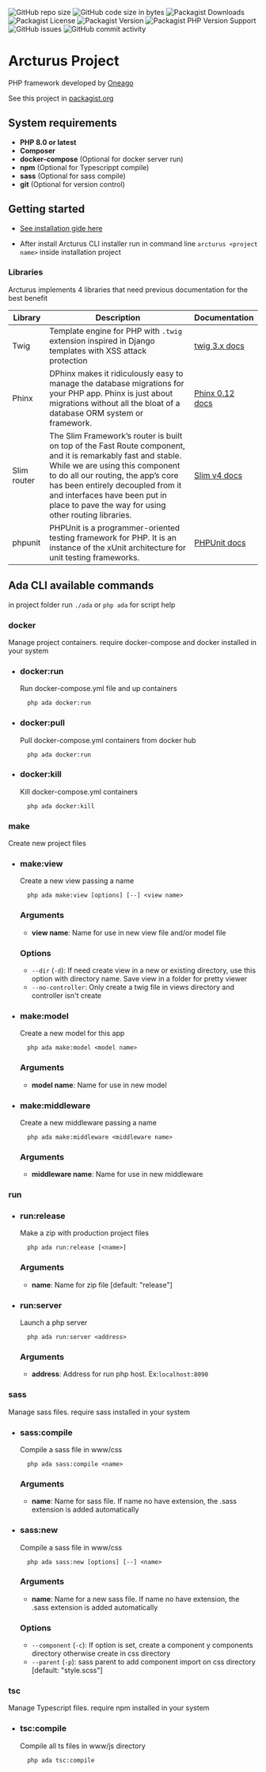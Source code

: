 ![GitHub repo size](https://img.shields.io/github/repo-size/Oneago/arcturus-project)
![GitHub code size in bytes](https://img.shields.io/github/languages/code-size/ONEAGO/arcturus-project)
![Packagist Downloads](https://img.shields.io/packagist/dt/Oneago/arcturus-project)
![Packagist License](https://img.shields.io/packagist/l/Oneago/arcturus-project)
![Packagist Version](https://img.shields.io/packagist/v/Oneago/arcturus-project)
![Packagist PHP Version Support](https://img.shields.io/packagist/php-v/Oneago/arcturus-project)
![GitHub issues](https://img.shields.io/github/issues/Oneago/arcturus-project)
![GitHub commit activity](https://img.shields.io/github/commit-activity/m/Oneago/arcturus-project)

# Arcturus Project

PHP framework developed by [Oneago](https://www.oneago.com)

See this project in [packagist.org](https://packagist.org/packages/oneago/arcturus-project)

## System requirements

- **PHP 8.0 or latest**
- **Composer**
- **docker-compose** (Optional for docker server run)
- **npm** (Optional for Typescrippt compile)
- **sass** (Optional for sass compile)
- **git** (Optional for version control)

## Getting started

- [See installation gide here](https://github.com/Oneago/arcturus-installer/blob/main/README.md)

- After install Arcturus CLI installer run in command line `arcturus <project name>` inside installation project

### Libraries

Arcturus implements 4 libraries that need previous documentation for the best benefit

|  Library    | Description | Documentation |
|-------------|-------------|---------------|
| Twig        | Template engine for PHP with `.twig` extension inspired in Django templates with XSS attack protection | [twig 3.x docs](https://twig.symfony.com/doc/3.x/)
| Phinx       | DPhinx makes it ridiculously easy to manage the database migrations for your PHP app. Phinx is just about migrations without all the bloat of a database ORM system or framework. | [Phinx 0.12 docs](https://book.cakephp.org/phinx/0/en/index.html)
| Slim router | The Slim Framework’s router is built on top of the Fast Route component, and it is remarkably fast and stable. While we are using this component to do all our routing, the app’s core has been entirely decoupled from it and interfaces have been put in place to pave the way for using other routing libraries. | [Slim v4 docs](https://www.slimframework.com/docs/v4/)
| phpunit     | PHPUnit is a programmer-oriented testing framework for PHP. It is an instance of the xUnit architecture for unit testing frameworks. | [PHPUnit docs](https://phpunit.de/documentation.html)

## Ada CLI available commands

in project folder run `./ada` or `php ada` for script help

### docker

Manage project containers. require docker-compose and docker installed in your system

- ### docker:run
  Run docker-compose.yml file and up containers

        php ada docker:run

- ### docker:pull
  Pull docker-compose.yml containers from docker hub

        php ada docker:run  

- ### docker:kill
  Kill docker-compose.yml containers

        php ada docker:kill

### make

Create new project files

- ### make:view
  Create a new view passing a name

        php ada make:view [options] [--] <view name>

  ### Arguments
    - **view name**: Name for use in new view file and/or model file

  ### Options
    - `--dir` (`-d`): If need create view in a new or existing directory, use this option with directory name. Save view
      in a folder for pretty viewer
    - `--no-controller`: Only create a twig file in views directory and controller isn't create

- ### make:model
  Create a new model for this app

        php ada make:model <model name>  

  ### Arguments
    - **model name**: Name for use in new model

- ### make:middleware
  Create a new middleware passing a name

        php ada make:middleware <middleware name>

  ### Arguments
    - **middleware name**: Name for use in new middleware

### run

- ### run:release
  Make a zip with production project files

        php ada run:release [<name>]
  ### Arguments
    - **name**: Name for zip file [default: "release"]

- ### run:server
  Launch a php server

        php ada run:server <address> 

  ### Arguments
    - **address**: Address for run php host. Ex:`localhost:8090`

### sass

Manage sass files. require sass installed in your system

- ### sass:compile
  Compile a sass file in www/css

        php ada sass:compile <name> 

  ### Arguments
    - **name**: Name for sass file. If name no have extension, the .sass extension is added automatically

- ### sass:new
  Compile a sass file in www/css

        php ada sass:new [options] [--] <name>

  ### Arguments
    - **name**: Name for a new sass file. If name no have extension, the .sass extension is added automatically

  ### Options
    - `--component` (`-c`): If option is set, create a component y components directory otherwise create in css
      directory
    - `--parent` (`-p`): sass parent to add component import on css directory [default: "style.scss"]

### tsc

Manage Typescript files. require npm installed in your system

- ### tsc:compile
  Compile all ts files in www/js directory

        php ada tsc:compile
